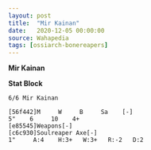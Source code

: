 ```yaml
---
layout: post
title:  "Mir Kainan"
date:   2020-12-05 00:00:00
source: Wahapedia
tags: [ossiarch-bonereapers]
---
```


**Mir Kainan**

**Stat Block**
```
6/6 Mir Kainan
```

```
[56f442]M     W     B     Sa    [-]
5"    6     10    4+    
[e85545]Weapons[-]
[c6c930]Soulreaper Axe[-]
1"     A:4    H:3+   W:3+   R:-2   D:2   
```
    